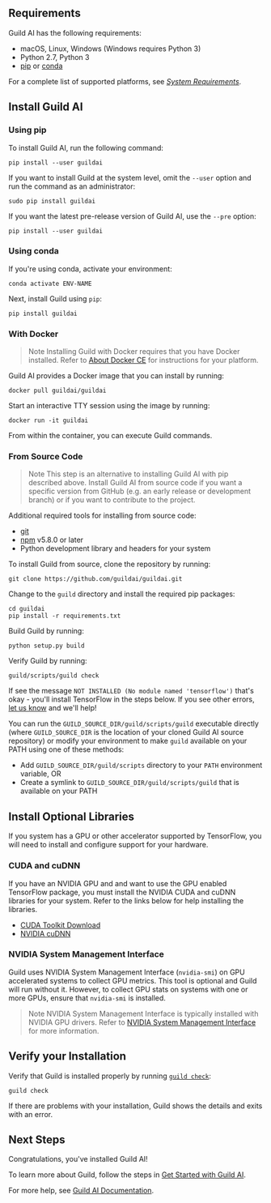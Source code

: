 <!-- -*- eval: (visual-line-mode 1) -*- -->

<div data-theme-toc="true"></div>
<div data-guild-docs="true"></div>

## Requirements

Guild AI has the following requirements:

- macOS, Linux, Windows (Windows requires Python 3)
- Python 2.7, Python 3
- [pip](https://pip.pypa.io/en/stable/installing/) or [conda](https://docs.conda.io/projects/conda/en/latest/user-guide/install/)

For a complete list of supported platforms, see [*System Requirements*](/system-requirements#supported-operating-systems).

## Install Guild AI

### Using pip

To install Guild AI, run the following command:

``` command
pip install --user guildai
```

If you want to install Guild at the system level, omit the `--user` option and run the command as an administrator:

``` command
sudo pip install guildai
```

If you want the latest pre-release version of Guild AI, use the `--pre` option:

``` command
pip install --user guildai
```

### Using conda

If you're using conda, activate your environment:

``` command
conda activate ENV-NAME
```

Next, install Guild using `pip`:

``` command
pip install guildai
```

### With Docker

> <span data-guild-class="callout note">Note</span> Installing Guild with Docker requires that you have Docker installed. Refer to [About Docker CE](https://docs.docker.com/install/) for instructions for your platform.

Guild AI provides a Docker image that you can install by running:

``` command
docker pull guildai/guildai
```

Start an interactive TTY session using the image by running:

``` command
docker run -it guildai
```

From within the container, you can execute Guild commands.

### From Source Code

> <span data-guild-class="callout note">Note</span> This step is an alternative to installing Guild AI with pip described above. Install Guild AI from source code if you want a specific version from GitHub (e.g. an early release or development branch) or if you want to contribute to the project.

Additional required tools for installing from source code:

- [git](https://help.github.com/articles/set-up-git/)
- [npm](https://www.npmjs.com/get-npm) v5.8.0 or later
- Python development library and headers for your system

To install Guild from source, clone the repository by running:

``` command
git clone https://github.com/guildai/guildai.git
```

Change to the `guild` directory and install the required pip packages:

``` command
cd guildai
pip install -r requirements.txt
```

Build Guild by running:

``` command
python setup.py build
```

Verify Guild by running:

``` command
guild/scripts/guild check
```

If see the message `NOT INSTALLED (No module named 'tensorflow')` that's okay - you'll install TensorFlow in the steps below. If you see other errors, [let us know](/new-topic?category=troubleshooting) and we'll help!

You can run the `GUILD_SOURCE_DIR/guild/scripts/guild` executable directly (where `GUILD_SOURCE_DIR` is the location of your cloned Guild AI source repository) or modify your environment to make `guild` available on your PATH using one of these methods:

- Add `GUILD_SOURCE_DIR/guild/scripts` directory to your `PATH` environment variable, OR
- Create a symlink to `GUILD_SOURCE_DIR/guild/scripts/guild` that is available on your PATH

## Install Optional Libraries

If you system has a GPU or other accelerator supported by TensorFlow, you will need to install and configure support for your hardware.

### CUDA and cuDNN

If you have an NVIDIA GPU and and want to use the GPU enabled TensorFlow package, you must install the NVIDIA CUDA and cuDNN libraries for your system. Refer to the links below for help installing the libraries.

- [CUDA Toolkit Download](https://developer.nvidia.com/cuda-downloads)
- [NVIDIA cuDNN](https://developer.nvidia.com/cudnn)

### NVIDIA System Management Interface

Guild uses NVIDIA System Management Interface (`nvidia-smi`) on GPU accelerated systems to collect GPU metrics. This tool is optional and Guild will run without it. However, to collect GPU stats on systems with one or more GPUs, ensure that `nvidia-smi` is installed.

> <span data-guild-class="callout note">Note</span> NVIDIA System Management Interface is typically installed with NVIDIA GPU drivers. Refer to [NVIDIA System Management Interface](https://developer.nvidia.com/nvidia-system-management-interface) for more information.

## Verify your Installation

Verify that Guild is installed properly by running [`guild check`](/commands/check):

``` command
guild check
```
If there are problems with your installation, Guild shows the details and exits with an error.

## Next Steps

Congratulations, you've installed Guild AI!

To learn more about Guild, follow the steps in [Get Started with Guild AI](/start).

For more help, see [Guild AI Documentation](/docs).
